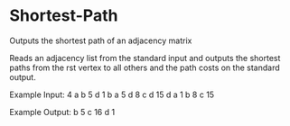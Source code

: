 # Shortest-Path
Outputs the shortest path of an adjacency matrix

Reads an adjacency list from the standard input and outputs the shortest paths from the rst
vertex to all others and the path costs on the standard output.

Example Input:
4 
a b 5 d 1
b a 5 d 8
c d 15
d a 1 b 8 c 15


Example Output:
b 5
c 16
d 1
